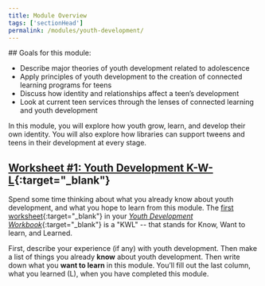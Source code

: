 ```yaml
---
title: Module Overview 
tags: ['sectionHead']
permalink: /modules/youth-development/
---
```

<div class="callout objectives" markdown="1"> 
## Goals for this module: 

* Describe major theories of youth development related to adolescence
* Apply principles of youth development to the creation of connected learning programs for teens 
* Discuss how identity and relationships affect a teen’s development
* Look at current teen services through the lenses of connected learning and youth development
</div>


In this module, you will explore how youth grow, learn, and develop their own identity. You will also explore how libraries can support tweens and teens in their development at every stage.  

<div class="callout activity" markdown="1">

## [Worksheet #1: Youth Development K-W-L](https://docs.google.com/document/d/1PZJ_VmpqentsoFv__xt5jRH5g8Ta0u4-2i3XAW4HuKU/edit#heading=h.5pf3n53wqrjk){:target="_blank"}

Spend some time thinking about what you already know about youth development, and what you hope to learn from this module. The [first worksheet](https://docs.google.com/document/d/1PZJ_VmpqentsoFv__xt5jRH5g8Ta0u4-2i3XAW4HuKU/edit#heading=h.5pf3n53wqrjk){:target="_blank"} in your [_Youth Development Workbook_](https://docs.google.com/document/d/1PZJ_VmpqentsoFv__xt5jRH5g8Ta0u4-2i3XAW4HuKU/){:target="_blank"} is a "KWL" -- that stands for Know, Want to learn, and Learned. 

First, describe your experience (if any) with youth development. Then make a list of things you already **know** about youth development. Then write down what you **want to learn** in this module. You’ll fill out the last column, what you learned (L), when you have completed this module.
</div>